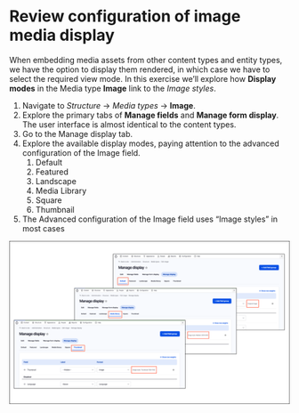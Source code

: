 # Review configuration of image media display

When embedding media assets from other content types and entity types, we have the option to display them rendered, in which case we have to select the required view mode. In this exercise we’ll explore how **Display modes** in the Media type **Image** link to the _Image styles_.

1. Navigate to _Structure_ → _Media types_ → **Image**.
2. Explore the primary tabs of **Manage fields** and **Manage form display**. The user interface is almost identical to the content types.
3. Go to the Manage display tab.
4. Explore the available display modes, paying attention to the advanced configuration of the Image field.
   1. Default
   2. Featured
   3. Landscape
   4. Media Library
   5. Square
   6. Thumbnail
5. The Advanced configuration of the Image field uses “Image styles” in most cases

![The Advanced configuration of the Image field uses &#x201C;Image styles&#x201D; in most cases](../.gitbook/assets/Unit-3-Image-Display-Config.png)
